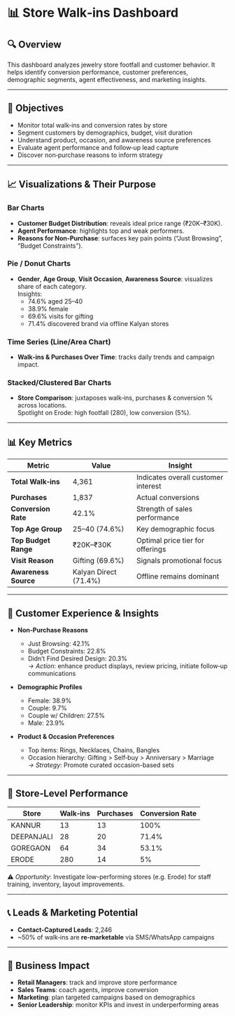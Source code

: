 # 📊 Store Walk‑ins Dashboard

## 🔍 Overview
This dashboard analyzes jewelry store footfall and customer behavior. It helps identify conversion performance, customer preferences, demographic segments, agent effectiveness, and marketing insights.

---

## 🎯 Objectives
- Monitor total walk‑ins and conversion rates by store  
- Segment customers by demographics, budget, visit duration  
- Understand product, occasion, and awareness source preferences  
- Evaluate agent performance and follow‑up lead capture  
- Discover non‑purchase reasons to inform strategy

---

## 📈 Visualizations & Their Purpose

### Bar Charts  
- **Customer Budget Distribution**: reveals ideal price range (₹20K–₹30K).  
- **Agent Performance**: highlights top and weak performers.  
- **Reasons for Non‑Purchase**: surfaces key pain points (“Just Browsing”, “Budget Constraints”).

### Pie / Donut Charts  
- **Gender**, **Age Group**, **Visit Occasion**, **Awareness Source**: visualizes share of each category.  
  Insights:  
  - 74.6% aged 25–40  
  - 38.9% female  
  - 69.6% visits for gifting  
  - 71.4% discovered brand via offline Kalyan stores

### Time Series (Line/Area Chart)  
- **Walk‑ins & Purchases Over Time**: tracks daily trends and campaign impact.

### Stacked/Clustered Bar Charts  
- **Store Comparison**: juxtaposes walk‑ins, purchases & conversion % across locations.  
  Spotlight on Erode: high footfall (280), low conversion (5%).

---

## 📊 Key Metrics

| Metric                      | Value         | Insight                                               |
|----------------------------|---------------|--------------------------------------------------------|
| **Total Walk‑ins**         | 4,361         | Indicates overall customer interest                   |
| **Purchases**              | 1,837         | Actual conversions                                    |
| **Conversion Rate**        | 42.1%         | Strength of sales performance                         |
| **Top Age Group**          | 25–40 (74.6%) | Key demographic focus                                 |
| **Top Budget Range**       | ₹20K–₹30K      | Optimal price tier for offerings                      |
| **Visit Reason**           | Gifting (69.6%)| Signals promotional focus                             |
| **Awareness Source**       | Kalyan Direct (71.4%) | Offline remains dominant                     |

---

## 🧠 Customer Experience & Insights

- **Non‑Purchase Reasons**  
  - Just Browsing: 42.1%  
  - Budget Constraints: 22.8%  
  - Didn’t Find Desired Design: 20.3%  
  *→ Action*: enhance product displays, review pricing, initiate follow‑up communications

- **Demographic Profiles**  
  - Female: 38.9%  
  - Couple: 9.7%  
  - Couple w/ Children: 27.5%  
  - Male: 23.9%

- **Product & Occasion Preferences**  
  - Top items: Rings, Necklaces, Chains, Bangles  
  - Occasion hierarchy: Gifting > Self‑buy > Anniversary > Marriage  
  *→ Strategy*: Promote curated occasion-based sets

---

## 🏢 Store‑Level Performance

| Store      | Walk‑ins | Purchases | Conversion Rate |
|------------|----------|-----------|-----------------|
| KANNUR     | 13       | 13        | 100%            |
| DEEPANJALI | 28       | 20        | 71.4%           |
| GOREGAON   | 64       | 34        | 53.1%           |
| ERODE      | 280      | 14        | 5%              |

⚠️ *Opportunity*: Investigate low-performing stores (e.g. Erode) for staff training, inventory, layout improvements.

---

## 📞 Leads & Marketing Potential

- **Contact-Captured Leads**: 2,246  
- ~50% of walk‑ins are **re‑marketable** via SMS/WhatsApp campaigns

---

## 🚀 Business Impact

- **Retail Managers**: track and improve store performance  
- **Sales Teams**: coach agents, improve conversion  
- **Marketing**: plan targeted campaigns based on demographics  
- **Senior Leadership**: monitor KPIs and invest in underperforming areas
